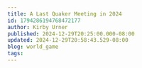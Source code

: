 ```yaml
---
title: A Last Quaker Meeting in 2024
id: 1794286194768472177
author: Kirby Urner
published: 2024-12-29T20:25:00.000-08:00
updated: 2024-12-29T20:58:43.529-08:00
blog: world_game
tags: 
---
```


